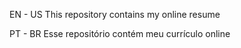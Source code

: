 EN - US
This repository contains my online resume

PT - BR
Esse repositório contém meu currículo online
